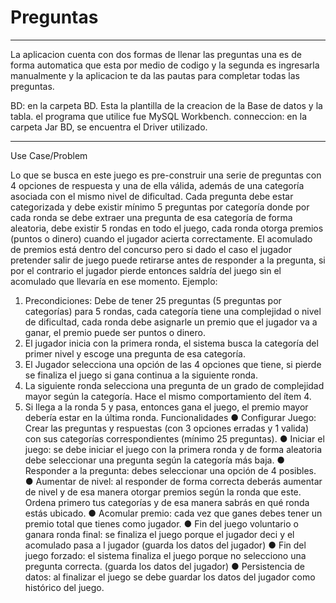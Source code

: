 # Preguntas

___________
La aplicacion cuenta con dos formas de llenar las preguntas una es de forma automatica que esta por medio de codigo y la segunda es ingresarla manualmente y la aplicacion te da las pautas para completar todas las preguntas.

BD: en la carpeta BD. Esta la plantilla de la creacion de la Base de datos y la tabla. el programa que utilice fue MySQL Workbench.
conneccion: en la carpeta Jar BD, se encuentra el Driver utilizado.

___________

Use Case/Problem

Lo que se busca en este juego es pre-construir una serie de preguntas con 4 opciones de
respuesta y una de ella válida, además de una categoría asociada con el mismo nivel de
dificultad. Cada pregunta debe estar categorizada y debe existir mínimo 5 preguntas por
categoría donde por cada ronda se debe extraer una pregunta de esa categoría de forma
aleatoria, debe existir 5 rondas en todo el juego, cada ronda otorga premios (puntos o dinero)
cuando el jugador acierta correctamente.
El acomulado de premios está dentro del concurso pero si dado el caso el jugador pretender
salir de juego puede retirarse antes de responder a la pregunta, si por el contrario el jugador
pierde entonces saldría del juego sin el acomulado que llevaría en ese momento.
Ejemplo:
1. Precondiciones: Debe de tener 25 preguntas (5 preguntas por categorías) para 5
rondas, cada categoría tiene una complejidad o nivel de dificultad, cada ronda debe
asignarle un premio que el jugador va a ganar, el premio puede ser puntos o dinero.
2. El jugador inicia con la primera ronda, el sistema busca la categoría del primer nivel y
escoge una pregunta de esa categoría.
3. El Jugador selecciona una opción de las 4 opciones que tiene, si pierde se finaliza el
juego si gana continua a la siguiente ronda.
4. La siguiente ronda selecciona una pregunta de un grado de complejidad mayor según
la categoría. Hace el mismo comportamiento del ítem 4.
5. Si llega a la ronda 5 y pasa, entonces gana el juego, el premio mayor debería estar en
la última ronda.
Funcionalidades
● Configurar Juego: Crear las preguntas y respuestas (con 3 opciones erradas y 1
valida) con sus categorías correspondientes (mínimo 25 preguntas).
● Iniciar el juego: se debe iniciar el juego con la primera ronda y de forma aleatoria debe
seleccionar una pregunta según la categoría más baja.
● Responder a la pregunta: debes seleccionar una opción de 4 posibles.
● Aumentar de nivel: al responder de forma correcta deberás aumentar de nivel y de esa
manera otorgar premios según la ronda que este. Ordena primero tus categorías y de
esa manera sabrás en qué ronda estás ubicado.
● Acomular premio: cada vez que ganes debes tener un premio total que tienes como
jugador.
● Fin del juego voluntario o ganara ronda final: se finaliza el juego porque el jugador
deci y el acomulado pasa a l jugador (guarda los datos del jugador)
● Fin del juego forzado: el sistema finaliza el juego porque no selecciono una pregunta
correcta. (guarda los datos del jugador)
● Persistencia de datos: al finalizar el juego se debe guardar los datos del jugador como
histórico del juego.
